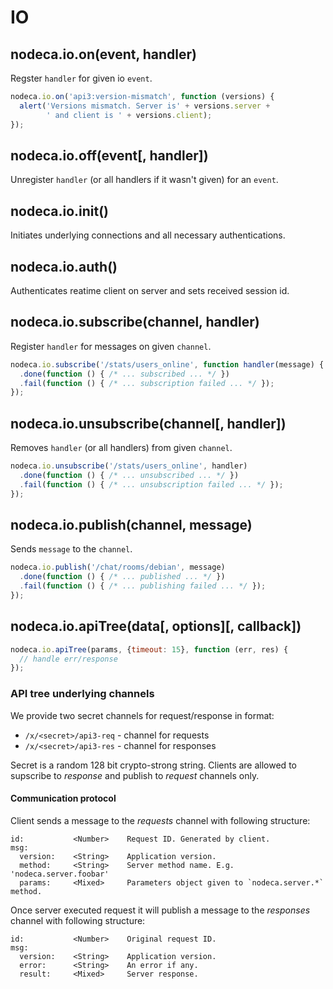 IO
==

## nodeca.io.on(event, handler)

Regster `handler` for given io `event`.

``` javascript
nodeca.io.on('api3:version-mismatch', function (versions) {
  alert('Versions mismatch. Server is' + versions.server +
        ' and client is ' + versions.client);
});
```


## nodeca.io.off(event[, handler])

Unregister `handler` (or all handlers if it wasn't given) for an `event`.


## nodeca.io.init()

Initiates underlying connections and all necessary authentications.


## nodeca.io.auth()

Authenticates reatime client on server and sets received session id.


## nodeca.io.subscribe(channel, handler)

Register `handler` for messages on given `channel`.

``` javascript
nodeca.io.subscribe('/stats/users_online', function handler(message) { /* ... */  })
  .done(function () { /* ... subscribed ... */ })
  .fail(function () { /* ... subscription failed ... */ });
});
```


## nodeca.io.unsubscribe(channel[, handler])

Removes `handler` (or all handlers) from given `channel`.

``` javascript
nodeca.io.unsubscribe('/stats/users_online', handler)
  .done(function () { /* ... unsubscribed ... */ })
  .fail(function () { /* ... unsubscription failed ... */ });
});
```


## nodeca.io.publish(channel, message)

Sends `message` to the `channel`.

``` javascript
nodeca.io.publish('/chat/rooms/debian', message)
  .done(function () { /* ... published ... */ })
  .fail(function () { /* ... publishing failed ... */ });
});
```

## nodeca.io.apiTree(data[, options][, callback])

``` javascript
nodeca.io.apiTree(params, {timeout: 15}, function (err, res) {
  // handle err/response
});
```

### API tree underlying channels

We provide two secret channels for request/response in format:

- `/x/<secret>/api3-req` - channel for requests
- `/x/<secret>/api3-res` - channel for responses

Secret is a random 128 bit crypto-strong string. Clients are allowed to
supscribe to _response_ and publish to _request_ channels only.


#### Communication protocol

Client sends a message to the _requests_ channel with following structure:

    id:           <Number>    Request ID. Generated by client.
    msg:
      version:    <String>    Application version.
      method:     <String>    Server method name. E.g. 'nodeca.server.foobar'
      params:     <Mixed>     Parameters object given to `nodeca.server.*` method.

Once server executed request it will publish a message to the _responses_
channel with following structure:

    id:           <Number>    Original request ID.
    msg:
      version:    <String>    Application version.
      error:      <String>    An error if any.
      result:     <Mixed>     Server response.
